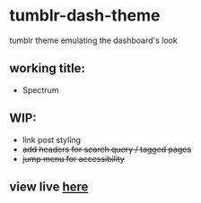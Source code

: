 # tumblr-dash-theme
tumblr theme emulating the dashboard's look

## working title:
- Spectrum

## WIP:
- link post styling
- ~~add headers for search query / tagged pages~~
- ~~jump menu for accessibility~~

## view live [here](https://spectrumtheme.tumblr.com/)
